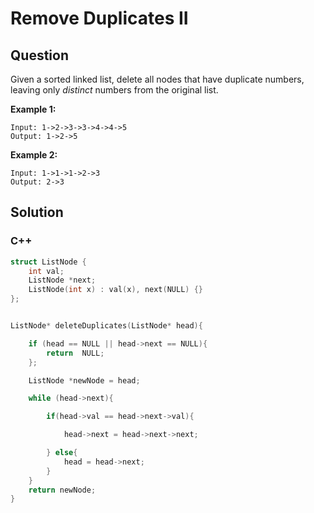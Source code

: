 # Remove Duplicates II   



## Question

Given a sorted linked list, delete all nodes that have duplicate numbers, leaving only *distinct* numbers from the original list.

**Example 1:**

```
Input: 1->2->3->3->4->4->5
Output: 1->2->5

```

**Example 2:**

```
Input: 1->1->1->2->3
Output: 2->3

```



## Solution  

### C++

```c++
struct ListNode {
    int val;
    ListNode *next;
    ListNode(int x) : val(x), next(NULL) {}
};


ListNode* deleteDuplicates(ListNode* head){

    if (head == NULL || head->next == NULL){
        return  NULL;
    };

    ListNode *newNode = head;

    while (head->next){

        if(head->val == head->next->val){

            head->next = head->next->next;

        } else{
            head = head->next;
        }
    }
    return newNode;
}
```

